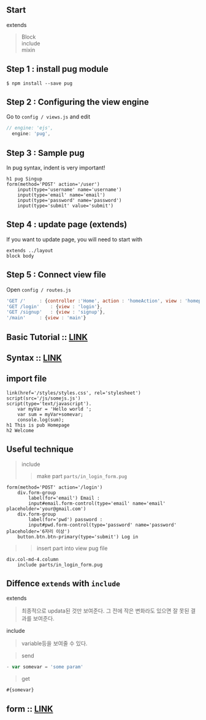 ## Start
extends  
> Block  
include  
mixin  
## Step 1 : install pug module
```console
$ npm install --save pug
```

## Step 2 : Configuring the view engine
Go to `config / views.js` and edit
```javascript
// engine: 'ejs',
  engine: 'pug',
```
## Step 3 : Sample pug
In pug syntax, indent is very important!
```pug
h1 pug Singup
form(method='POST' action='/user')
	input(type='username' name='username')
	input(type='email' name='email')
	input(type='password' name='password')
	input(type='submit' value='submit')
```


## Step 4 : update page (extends)
If you want to update page, you will need to start with 
```pug
extends ../layout
block body
```

## Step 5 : Connect view file
Open `config / routes.js`
```javascript
'GET /' 	: {controller :'Home', action : 'homeAction', view : 'homepage'},
'GET /login'	: {view : 'login'},
'GET /signup'	: {view : 'signup'},
'/main'		: {view : 'main'}
```


## Basic Tutorial :: [LINK](https://codepen.io/mimoduo/post/learn-pug-js-with-pugs)
## Syntax :: [LINK](https://medium.com/@antonioregadas/getting-started-with-pug-template-engine-e49cfa291e33)

## import file
```pug
link(href='/styles/styles.css', rel='stylesheet')
script(src='/js/somejs.js')
script(type='text/javascript').  
	var myVar = 'Hello world ';
	var sum = myVar+somevar;
	console.log(sum);
h1 This is pub Homepage
h2 Welcome
```
## Useful technique
> include
>> make part `parts/in_login_form.pug`
```pug
form(method='POST' action='/login')
	div.form-group
		label(for='email') Email : 
		input#email.form-control(type='email' name='email' placeholder='your@gmail.com')
	div.form-group
		label(for='pwd') password : 
		input#pwd.form-control(type='password' name='password' placeholder='6자리 이상')
	button.btn.btn-primary(type='submit') Log in

```
>> insert part into view pug file
```pug
div.col-md-4.column
	include parts/in_login_form.pug
```
## Diffence `extends` with `include`
extends  
> 최종적으로 updata된 것만 보여준다. 그 전에 작은 변화라도 있으면 잘 못된 결과를 보여준다.  

include
> variable등을 보여줄 수 있다.  

> send

```javascript
- var somevar = 'some param'
```
> get
```javascript
#{somevar}
```


## form :: [LINK](https://teamtreehouse.com/library/creating-a-registration-form-with-pug-jade-2)


